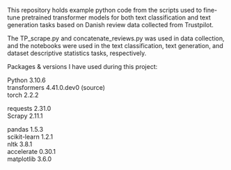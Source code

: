 This repository holds example python code from the scripts used to fine-tune pretrained transformer models for both text 
classification and text generation tasks based on Danish review data collected from Trustpilot.

The TP_scrape.py and concatenate_reviews.py was used in data collection, and the notebooks were used in the text classification, 
text generation, and dataset descriptive statistics tasks, respectively.


Packages & versions I have used during this project:

Python 3.10.6     
transformers 4.41.0.dev0 (source)    
torch 2.2.2    

requests 2.31.0   
Scrapy 2.11.1   

pandas 1.5.3    
scikit-learn 1.2.1    
nltk         3.8.1     
accelerate   0.30.1    
matplotlib   3.6.0    
